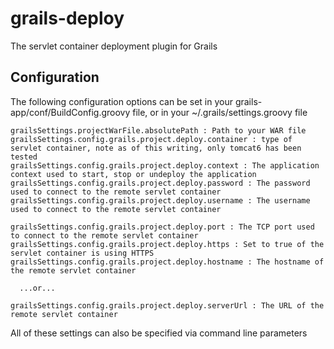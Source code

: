 grails-deploy
=============

The servlet container deployment plugin for Grails

Configuration
-------------

The following configuration options can be set in your grails-app/conf/BuildConfig.groovy file, or in your ~/.grails/settings.groovy file

    grailsSettings.projectWarFile.absolutePath : Path to your WAR file
    grailsSettings.config.grails.project.deploy.container : type of servlet container, note as of this writing, only tomcat6 has been tested
    grailsSettings.config.grails.project.deploy.context : The application context used to start, stop or undeploy the application
    grailsSettings.config.grails.project.deploy.password : The password used to connect to the remote servlet container
    grailsSettings.config.grails.project.deploy.username : The username used to connect to the remote servlet container

    grailsSettings.config.grails.project.deploy.port : The TCP port used to connect to the remote servlet container
    grailsSettings.config.grails.project.deploy.https : Set to true of the servlet container is using HTTPS
    grailsSettings.config.grails.project.deploy.hostname : The hostname of the remote servlet container

      ...or...

    grailsSettings.config.grails.project.deploy.serverUrl : The URL of the remote servlet container

All of these settings can also be specified via command line parameters

